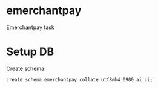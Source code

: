 # emerchantpay
Emerchantpay task

# Setup DB

Create schema:

    create schema emerchantpay collate utf8mb4_0900_ai_ci;

